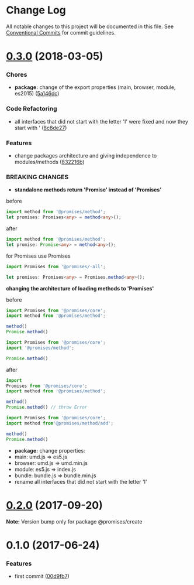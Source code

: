 # Change Log

All notable changes to this project will be documented in this file.
See [Conventional Commits](https://conventionalcommits.org) for commit guidelines.

<a name="0.3.0"></a>
# [0.3.0](https://github.com/yisraelx/promises/compare/v0.2.0...v0.3.0) (2018-03-05)


### Chores

* **package:** change of the export properties (main, browser, module, es2015) ([5a146dc](https://github.com/yisraelx/promises/commit/5a146dc))


### Code Refactoring

* all interfaces that did not start with the letter 'I' were fixed and now they start with ' ([8c8de27](https://github.com/yisraelx/promises/commit/8c8de27))


### Features

* change packages architecture and giving independence to modules/methods ([832216b](https://github.com/yisraelx/promises/commit/832216b))


### BREAKING CHANGES

* **standalone methods return 'Promise' instead of 'Promises'**

before
```ts
import method from '@promises/method';
let promises: Promises<any> = method<any>();
```

after
```ts
import method from '@promises/method';
let promise: Promise<any> = method<any>();
```

for Promises use Promises
```ts
import Promises from '@promises/-all';

let promises: Promises<any> = Promises.method<any>();
```
**changing the architecture of loading methods to 'Promises'**

before
```ts
import Promises from '@promises/core';
import method from '@promises/method';

method()
Promise.method()
```
```ts
import Promises from '@promises/core';
import '@promises/method';

Promise.method()
```

after
```ts
import
Promises from '@promises/core';
import method from '@promises/method';

method()
Promise.method() // throw Error
```
```ts
import Promises from '@promises/core';
import method from'@promises/method/add';

method()
Promise.method()
```
* **package:** change properties:
* main: umd.js => es5.js
* browser: umd.js => umd.min.js
* module: es5.js => index.js
* bundle: bundle.js => bundle.min.js
* rename all interfaces that did not start with the letter 'I'




<a name="0.2.0"></a>
# [0.2.0](https://github.com/yisraelx/promises/compare/v0.1.0...v0.2.0) (2017-09-20)




**Note:** Version bump only for package @promises/create

<a name="0.1.0"></a>
# 0.1.0 (2017-06-24)


### Features

* first commit ([00d9fb7](https://github.com/yisraelx/promises/commit/00d9fb7))
